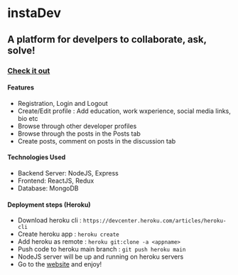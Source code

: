 # instaDev

## A platform for develpers to collaborate, ask, solve!

### [Check it out](https://protected-basin-80232.herokuapp.com/)

#### Features

- Registration, Login and Logout
- Create/Edit profile : Add education, work wxperience, social media links, bio etc
- Browse through other developer profiles
- Browse through the posts in the Posts tab
- Create posts, comment on posts in the discussion tab

#### Technologies Used

- Backend Server: NodeJS, Express
- Frontend: ReactJS, Redux
- Database: MongoDB

#### Deployment steps (Heroku)

- Download heroku cli : `https://devcenter.heroku.com/articles/heroku-cli`
- Create heroku app : `heroku create`
- Add heroku as remote : `heroku git:clone -a <appname>`
- Push code to heroku main branch : `git push heroku main`
- NodeJS server will be up and running on heroku servers
- Go to the [website](https://protected-basin-80232.herokuapp.com/) and enjoy!
